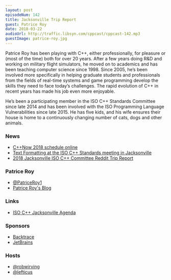 ```yaml
---
layout: post
episodeNum: 142
title: Jacksonville Trip Report
guest: Patrice Roy
date: 2018-03-22
audioUrl: http://traffic.libsyn.com/cppcast/cppcast-142.mp3
guestImage: patrice-roy.jpg
---
```


Patrice Roy has been playing with C++, either professionally, for pleasure or (most of the time) both for over 20 years. After a few years doing R&D and working on military flight simulators, he moved on to academics and has been teaching computer science since 1998. Since 2005, he’s been involved more specifically in helping graduate students and professionals from the fields of real-time systems and game programming develop the skills they need to face today’s challenges. The rapid evolution of C++ in recent years has made his job even more enjoyable.

He’s been a participating member in the ISO C++ Standards Committee since late 2014 and has been involved with the ISO Programming Language Vulnerabilities since late 2015. He has five kids, and his wife ensures their house is home to a continuously changing number of cats, dogs and other animals.

### News ###

 - [C++Now 2018 schedule online](https://cppnow2018.sched.com/)
 - [Text Formatting at the ISO C++ Standards meeting in Jacksonville](http://zverovich.net/2018/03/17/text-formatting-jacksonville.html)
 - [2018 Jacksonville ISO C++ Committee Reddit Trip Report](https://www.reddit.com/r/cpp/comments/854mu9/2018_jacksonville_iso_c_committee_reddit_trip/)
 
### Patrice Roy ###

 - [@PatriceRoy1](https://twitter.com/PatriceRoy1)
 - [Patrice Roy's Blog](http://h-deb.clg.qc.ca/)

### Links ###

 - [ISO C++ Jacksonville Agenda](http://open-std.org/JTC1/SC22/WG21/docs/papers/2018/n4716.html)

### Sponsors ###

- [Backtrace](https://www.backtrace.io/cppcast)
- [JetBrains](https://www.jetbrains.com/cpp/?utm_source=cppcast&utm_medium=podcast&utm_content=cppcast-podcast&utm_campaign=cpp)

### Hosts ###

- [@robwirving](https://twitter.com/robwirving)
- [@lefticus](https://twitter.com/lefticus)


